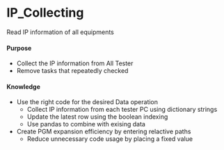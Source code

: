 # IP_Collecting
Read IP information of all equipments

#### Purpose
-  Collect the IP information from All Tester
-  Remove tasks that repeatedly checked

#### Knowledge
- Use the right code for the desired Data operation 
  - Collect IP information from each tester PC using dictionary strings
  - Update the latest row using the boolean indexing
  - Use pandas to combine with exising data
- Create PGM expansion efficiency by entering relactive paths
  - Reduce unnecessary code usage by placing a fixed value
